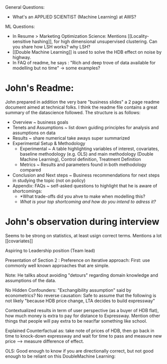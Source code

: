 General Questions:
* What's an APPLIED SCIENTIST (Machine Learning) at AWS?

ML Questions:
* In Resume > Marketing Optimization Science: Mentions [[Locality-sensitive hashing]], for high dimensional unsupervised clustering. Can you share how LSH works? why LSH?
* [[Double Machine Learning]] is used to solve the HDB effect on noise by highway.
* In FAQ of readme, he says : "Rich and deep trove of data available for modelling but no time" -> some examples?

# John's Readme:
John prepared in addition the very bare "business slides" a 2 page readme document aimed at technical folks. I think the readme file contains a great summary of the datascience followed. The structure is as follows:
* Overview ~ business goals
* Tenets and Assumptions ~ list down guiding principles for analysis and assumptions on data
* Results ~ share numerical take aways super summarized
* Experimental Setup & Methodology
	* Experimental ~ A table highlighting variables of interest, covariates, baseline methodology (e.g. OLS) and main methodology (Double Machine Learning), Control definition, Treatment Definition
	* Metrics ~ Results and parameters found in both methodology compared
* Conclusion and Next steps ~ Business recommendations for next steps in studying the topic (not on policy)
* Appendix: FAQs ~ self-asked questions to highlight that he is aware of shortcomings:
	* *What trade-offs did you ahve to make when modelling this?
	* *What is your top shortcoming and how do you intend to adress it?*

# John's observation during interview
Seems to be strong on statistics, at least usign correct terms. Mentions a lot
[[covariates]] 

Aspiring to Leadership position (Team lead)

Presentation of Section 2 : 
Preference on iterative approach:
First: use commonly well known approaches that are simple.

Note: He tallks about avoiding "detours" regarding domain knowledge and assumptions of the data.

No Hidden Confounders: "Exchangibility assumption" said by econometrics?
No reverse causation: Safe to assume that the following is not likely "because HDB price change, LTA decides to build expressway"

Contextualized results in term of user perspective (as a buyer of HDB flat), how much money is extra to pay for distance to Expressway. Mention other things that people will pay extra to be near/far something like school.

Explained Counterfactual as: take note of prices of HDB, then go back in time to knock-down expressway and wait for time to pass and measure new price
 --> measure difference of effect. 

OLS: Good enough to know if you are directionally correct, but not good enough to be reliant on this
DoubleMachine Learning: 



